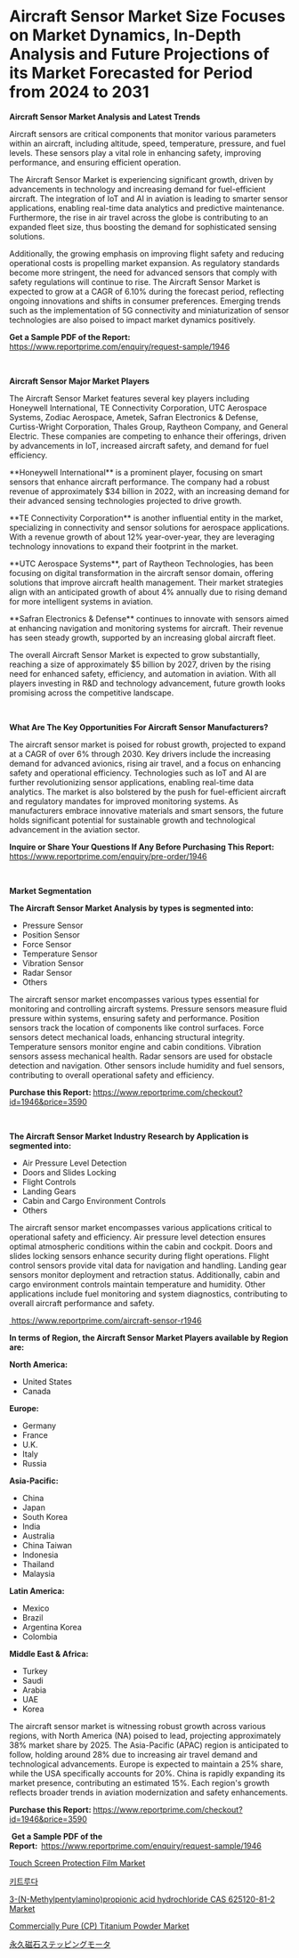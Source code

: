 <p><h1>Aircraft Sensor Market Size Focuses on Market Dynamics, In-Depth Analysis and Future Projections of its Market Forecasted for Period from 2024 to 2031</h1></p><p><strong>Aircraft Sensor Market Analysis and Latest Trends</strong></p>
<p><p>Aircraft sensors are critical components that monitor various parameters within an aircraft, including altitude, speed, temperature, pressure, and fuel levels. These sensors play a vital role in enhancing safety, improving performance, and ensuring efficient operation.</p><p>The Aircraft Sensor Market is experiencing significant growth, driven by advancements in technology and increasing demand for fuel-efficient aircraft. The integration of IoT and AI in aviation is leading to smarter sensor applications, enabling real-time data analytics and predictive maintenance. Furthermore, the rise in air travel across the globe is contributing to an expanded fleet size, thus boosting the demand for sophisticated sensing solutions.</p><p>Additionally, the growing emphasis on improving flight safety and reducing operational costs is propelling market expansion. As regulatory standards become more stringent, the need for advanced sensors that comply with safety regulations will continue to rise. The Aircraft Sensor Market is expected to grow at a CAGR of 6.10% during the forecast period, reflecting ongoing innovations and shifts in consumer preferences. Emerging trends such as the implementation of 5G connectivity and miniaturization of sensor technologies are also poised to impact market dynamics positively.</p></p>
<p><strong>Get a Sample PDF of the Report:&nbsp;</strong> <a href="https://www.reportprime.com/enquiry/request-sample/1946">https://www.reportprime.com/enquiry/request-sample/1946</a></p>
<p>&nbsp;</p>
<p><strong>Aircraft Sensor Major Market Players</strong></p>
<p><p>The Aircraft Sensor Market features several key players including Honeywell International, TE Connectivity Corporation, UTC Aerospace Systems, Zodiac Aerospace, Ametek, Safran Electronics & Defense, Curtiss-Wright Corporation, Thales Group, Raytheon Company, and General Electric. These companies are competing to enhance their offerings, driven by advancements in IoT, increased aircraft safety, and demand for fuel efficiency.</p><p>**Honeywell International** is a prominent player, focusing on smart sensors that enhance aircraft performance. The company had a robust revenue of approximately $34 billion in 2022, with an increasing demand for their advanced sensing technologies projected to drive growth.</p><p>**TE Connectivity Corporation** is another influential entity in the market, specializing in connectivity and sensor solutions for aerospace applications. With a revenue growth of about 12% year-over-year, they are leveraging technology innovations to expand their footprint in the market.</p><p>**UTC Aerospace Systems**, part of Raytheon Technologies, has been focusing on digital transformation in the aircraft sensor domain, offering solutions that improve aircraft health management. Their market strategies align with an anticipated growth of about 4% annually due to rising demand for more intelligent systems in aviation.</p><p>**Safran Electronics & Defense** continues to innovate with sensors aimed at enhancing navigation and monitoring systems for aircraft. Their revenue has seen steady growth, supported by an increasing global aircraft fleet.</p><p>The overall Aircraft Sensor Market is expected to grow substantially, reaching a size of approximately $5 billion by 2027, driven by the rising need for enhanced safety, efficiency, and automation in aviation. With all players investing in R&D and technology advancement, future growth looks promising across the competitive landscape.</p></p>
<p>&nbsp;</p>
<p><strong>What Are The Key Opportunities For Aircraft Sensor Manufacturers?</strong></p>
<p><p>The aircraft sensor market is poised for robust growth, projected to expand at a CAGR of over 6% through 2030. Key drivers include the increasing demand for advanced avionics, rising air travel, and a focus on enhancing safety and operational efficiency. Technologies such as IoT and AI are further revolutionizing sensor applications, enabling real-time data analytics. The market is also bolstered by the push for fuel-efficient aircraft and regulatory mandates for improved monitoring systems. As manufacturers embrace innovative materials and smart sensors, the future holds significant potential for sustainable growth and technological advancement in the aviation sector.</p></p>
<p><strong>Inquire or Share Your Questions If Any Before Purchasing This Report:</strong> <a href="https://www.reportprime.com/enquiry/pre-order/1946">https://www.reportprime.com/enquiry/pre-order/1946</a></p>
<p>&nbsp;</p>
<p><strong>Market Segmentation</strong></p>
<p><strong>The Aircraft Sensor Market Analysis by types is segmented into:</strong></p>
<p><ul><li>Pressure Sensor</li><li>Position Sensor</li><li>Force Sensor</li><li>Temperature Sensor</li><li>Vibration Sensor</li><li>Radar Sensor</li><li>Others</li></ul></p>
<p><p>The aircraft sensor market encompasses various types essential for monitoring and controlling aircraft systems. Pressure sensors measure fluid pressure within systems, ensuring safety and performance. Position sensors track the location of components like control surfaces. Force sensors detect mechanical loads, enhancing structural integrity. Temperature sensors monitor engine and cabin conditions. Vibration sensors assess mechanical health. Radar sensors are used for obstacle detection and navigation. Other sensors include humidity and fuel sensors, contributing to overall operational safety and efficiency.</p></p>
<p><strong>Purchase this Report:&nbsp;</strong><a href="https://www.reportprime.com/checkout?id=1946&price=3590">https://www.reportprime.com/checkout?id=1946&price=3590</a></p>
<p>&nbsp;</p>
<p><strong>The Aircraft Sensor Market Industry Research by Application is segmented into:</strong></p>
<p><ul><li>Air Pressure Level Detection</li><li>Doors and Slides Locking</li><li>Flight Controls</li><li>Landing Gears</li><li>Cabin and Cargo Environment Controls</li><li>Others</li></ul></p>
<p><p>The aircraft sensor market encompasses various applications critical to operational safety and efficiency. Air pressure level detection ensures optimal atmospheric conditions within the cabin and cockpit. Doors and slides locking sensors enhance security during flight operations. Flight control sensors provide vital data for navigation and handling. Landing gear sensors monitor deployment and retraction status. Additionally, cabin and cargo environment controls maintain temperature and humidity. Other applications include fuel monitoring and system diagnostics, contributing to overall aircraft performance and safety.</p></p>
<p><a href="https://www.reportprime.com/aircraft-sensor-r1946">&nbsp;https://www.reportprime.com/aircraft-sensor-r1946</a></p>
<p><strong>In terms of Region, the Aircraft Sensor Market Players available by Region are:</strong></p>
<p>
    <p> <strong> North America: </strong>
        <ul>
            <li>United States</li>
            <li>Canada</li>
        </ul>
        </p> 
    <p> <strong> Europe: </strong>
        <ul>
            <li>Germany</li>
            <li>France</li>
            <li>U.K.</li>
            <li>Italy</li>
            <li>Russia</li>
        </ul>
        </p> 
    <p> <strong> Asia-Pacific: </strong>
        <ul>
            <li>China</li>
            <li>Japan</li>
            <li>South Korea</li>
            <li>India</li>
            <li>Australia</li>
            <li>China Taiwan</li>
            <li>Indonesia</li>
            <li>Thailand</li>
            <li>Malaysia</li>
        </ul>
        </p> 
    <p> <strong> Latin America: </strong>
        <ul>
            <li>Mexico</li>
            <li>Brazil</li>
            <li>Argentina Korea</li>
            <li>Colombia</li>
        </ul>
        </p> 
    <p> <strong> Middle East & Africa: </strong>
        <ul>
            <li>Turkey</li>
            <li>Saudi</li>
            <li>Arabia</li>
            <li>UAE</li>
            <li>Korea</li>
        </ul>
    </p>
    </p>
<p><p>The aircraft sensor market is witnessing robust growth across various regions, with North America (NA) poised to lead, projecting approximately 38% market share by 2025. The Asia-Pacific (APAC) region is anticipated to follow, holding around 28% due to increasing air travel demand and technological advancements. Europe is expected to maintain a 25% share, while the USA specifically accounts for 20%. China is rapidly expanding its market presence, contributing an estimated 15%. Each region's growth reflects broader trends in aviation modernization and safety enhancements.</p></p>
<p><strong>Purchase this Report: </strong><a href="https://www.reportprime.com/checkout?id=1946&price=3590">https://www.reportprime.com/checkout?id=1946&price=3590</a></p>
<p>&nbsp;<strong>Get a Sample PDF of the Report:&nbsp;&nbsp;</strong><a href="https://www.reportprime.com/enquiry/request-sample/1946">https://www.reportprime.com/enquiry/request-sample/1946</a></p>
<p><strong></strong></p>
<p><p><a href="https://www.linkedin.com/pulse/touch-screen-protection-film-market-share-analysis-growth-jw0uc?trackingId=pA0lA4mvSKSozlW1tmFT0g%3D%3D">Touch Screen Protection Film Market</a></p><p><a href="https://medium.com/@staceyhilll73/%ED%82%A4%ED%8A%B8%EB%A3%A8%EB%8B%A4-%EC%8B%9C%EC%9E%A5-%EC%84%B1%EC%9E%A5-%EC%8B%9C%EC%9E%A5-%EC%84%B8%EB%B6%84%ED%99%94-%EB%B0%8F-%EC%A7%80%EC%97%AD-%EB%B6%84%EC%84%9D-%EA%B8%80%EB%A1%9C%EB%B2%8C-%EC%98%88%EC%B8%A1-2031-f9d7871f5fe4">키트루다</a></p><p><a href="https://issuu.com/reportprime-2/docs/3-n-methylpentylaminopropionic-acid_c17dea7149eb04">3-(N-Methylpentylamino)propionic acid hydrochloride CAS 625120-81-2 Market</a></p><p><a href="https://medium.com/@vaniquavaughn8/commercially-pure-cp-titanium-powder-industry-analysis-report-its-market-size-growing-with-a-2e40007c7c6a">Commercially Pure (CP) Titanium Powder Market</a></p><p><a href="https://medium.com/@drfg4t/%E6%B0%B8%E4%B9%85%E7%A3%81%E7%9F%B3%E3%82%B9%E3%83%86%E3%83%83%E3%83%91%E3%83%BC%E3%83%A2%E3%83%BC%E3%82%BF%E3%83%BC%E5%B8%82%E5%A0%B4%E3%83%AC%E3%83%9D%E3%83%BC%E3%83%88-%E8%A3%BD%E5%93%81%E3%82%BF%E3%82%A4%E3%83%97-2%E7%9B%B8%E3%83%8F%E3%82%A4%E3%83%96%E3%83%AA%E3%83%83%E3%83%89%E3%82%B9%E3%83%86%E3%83%83%E3%83%91%E3%83%BC%E3%83%A2%E3%83%BC%E3%82%BF-4%E7%9B%B8%E3%83%8F%E3%82%A4%E3%83%96%E3%83%AA%E3%83%83%E3%83%89%E3%82%B9%E3%83%86%E3%83%83%E3%83%91%E3%83%BC%E3%83%A2%E3%83%BC%E3%82%BF-%E3%81%9D%E3%81%AE%E4%BB%96-%E3%82%A8%E3%83%B3%E3%83%89%E3%83%A6%E3%83%BC%E3%82%B9-%E9%80%9A%E4%BF%A1%E6%A9%9F%E5%99%A8-%E3%82%AA%E3%83%95%E3%82%A3%E3%82%B9%E6%A9%9F%E5%99%A8-%E5%8C%BB%E7%99%82%E6%A9%9F%E5%99%A8-%E7%94%A3%E6%A5%AD%E3%82%AA%E3%83%BC%E3%83%88%E3%83%A1%E3%83%BC%E3%82%B7%E3%83%A7%E3%83%B3-958b50dddcc4">永久磁石ステッピングモータ</a></p></p>